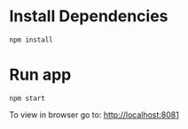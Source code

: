 # Install Dependencies
```
npm install
```

# Run app
```
npm start
```

To view in browser go to: [http://localhost:8081](http://localhost:8081) 


